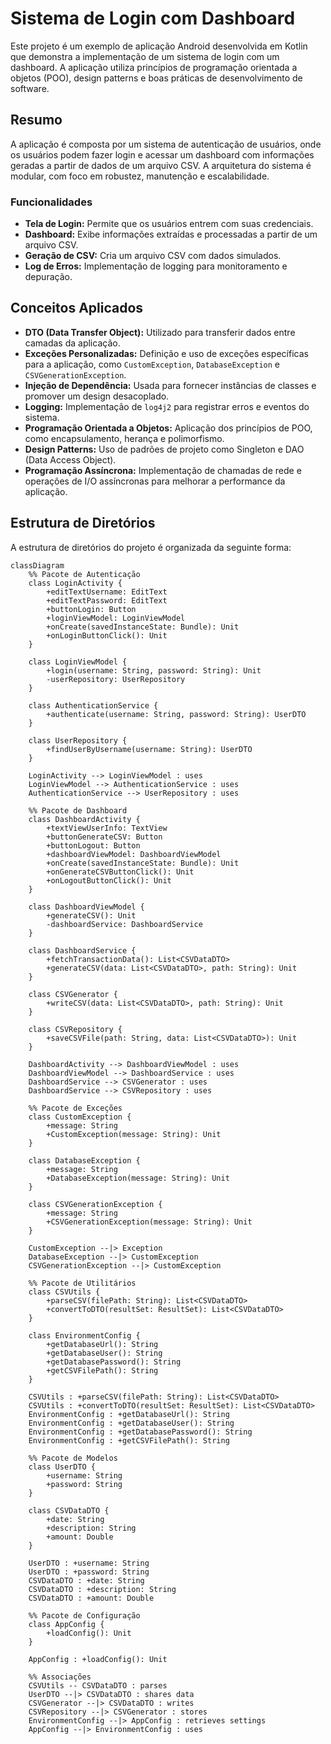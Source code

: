 # Sistema de Login com Dashboard

Este projeto é um exemplo de aplicação Android desenvolvida em Kotlin que demonstra a implementação de um sistema de login com um dashboard. A aplicação utiliza princípios de programação orientada a objetos (POO), design patterns e boas práticas de desenvolvimento de software.

## Resumo

A aplicação é composta por um sistema de autenticação de usuários, onde os usuários podem fazer login e acessar um dashboard com informações geradas a partir de dados de um arquivo CSV. A arquitetura do sistema é modular, com foco em robustez, manutenção e escalabilidade.

### Funcionalidades

- **Tela de Login:** Permite que os usuários entrem com suas credenciais.
- **Dashboard:** Exibe informações extraídas e processadas a partir de um arquivo CSV.
- **Geração de CSV:** Cria um arquivo CSV com dados simulados.
- **Log de Erros:** Implementação de logging para monitoramento e depuração.

## Conceitos Aplicados

- **DTO (Data Transfer Object):** Utilizado para transferir dados entre camadas da aplicação.
- **Exceções Personalizadas:** Definição e uso de exceções específicas para a aplicação, como `CustomException`, `DatabaseException` e `CSVGenerationException`.
- **Injeção de Dependência:** Usada para fornecer instâncias de classes e promover um design desacoplado.
- **Logging:** Implementação de `log4j2` para registrar erros e eventos do sistema.
- **Programação Orientada a Objetos:** Aplicação dos princípios de POO, como encapsulamento, herança e polimorfismo.
- **Design Patterns:** Uso de padrões de projeto como Singleton e DAO (Data Access Object).
- **Programação Assíncrona:** Implementação de chamadas de rede e operações de I/O assíncronas para melhorar a performance da aplicação.

## Estrutura de Diretórios

A estrutura de diretórios do projeto é organizada da seguinte forma:

```mermaid
classDiagram
    %% Pacote de Autenticação
    class LoginActivity {
        +editTextUsername: EditText
        +editTextPassword: EditText
        +buttonLogin: Button
        +loginViewModel: LoginViewModel
        +onCreate(savedInstanceState: Bundle): Unit
        +onLoginButtonClick(): Unit
    }

    class LoginViewModel {
        +login(username: String, password: String): Unit
        -userRepository: UserRepository
    }

    class AuthenticationService {
        +authenticate(username: String, password: String): UserDTO
    }

    class UserRepository {
        +findUserByUsername(username: String): UserDTO
    }

    LoginActivity --> LoginViewModel : uses
    LoginViewModel --> AuthenticationService : uses
    AuthenticationService --> UserRepository : uses

    %% Pacote de Dashboard
    class DashboardActivity {
        +textViewUserInfo: TextView
        +buttonGenerateCSV: Button
        +buttonLogout: Button
        +dashboardViewModel: DashboardViewModel
        +onCreate(savedInstanceState: Bundle): Unit
        +onGenerateCSVButtonClick(): Unit
        +onLogoutButtonClick(): Unit
    }

    class DashboardViewModel {
        +generateCSV(): Unit
        -dashboardService: DashboardService
    }

    class DashboardService {
        +fetchTransactionData(): List<CSVDataDTO>
        +generateCSV(data: List<CSVDataDTO>, path: String): Unit
    }

    class CSVGenerator {
        +writeCSV(data: List<CSVDataDTO>, path: String): Unit
    }

    class CSVRepository {
        +saveCSVFile(path: String, data: List<CSVDataDTO>): Unit
    }

    DashboardActivity --> DashboardViewModel : uses
    DashboardViewModel --> DashboardService : uses
    DashboardService --> CSVGenerator : uses
    DashboardService --> CSVRepository : uses

    %% Pacote de Exceções
    class CustomException {
        +message: String
        +CustomException(message: String): Unit
    }

    class DatabaseException {
        +message: String
        +DatabaseException(message: String): Unit
    }

    class CSVGenerationException {
        +message: String
        +CSVGenerationException(message: String): Unit
    }

    CustomException --|> Exception
    DatabaseException --|> CustomException
    CSVGenerationException --|> CustomException

    %% Pacote de Utilitários
    class CSVUtils {
        +parseCSV(filePath: String): List<CSVDataDTO>
        +convertToDTO(resultSet: ResultSet): List<CSVDataDTO>
    }

    class EnvironmentConfig {
        +getDatabaseUrl(): String
        +getDatabaseUser(): String
        +getDatabasePassword(): String
        +getCSVFilePath(): String
    }

    CSVUtils : +parseCSV(filePath: String): List<CSVDataDTO>
    CSVUtils : +convertToDTO(resultSet: ResultSet): List<CSVDataDTO>
    EnvironmentConfig : +getDatabaseUrl(): String
    EnvironmentConfig : +getDatabaseUser(): String
    EnvironmentConfig : +getDatabasePassword(): String
    EnvironmentConfig : +getCSVFilePath(): String

    %% Pacote de Modelos
    class UserDTO {
        +username: String
        +password: String
    }

    class CSVDataDTO {
        +date: String
        +description: String
        +amount: Double
    }

    UserDTO : +username: String
    UserDTO : +password: String
    CSVDataDTO : +date: String
    CSVDataDTO : +description: String
    CSVDataDTO : +amount: Double

    %% Pacote de Configuração
    class AppConfig {
        +loadConfig(): Unit
    }

    AppConfig : +loadConfig(): Unit

    %% Associações
    CSVUtils -- CSVDataDTO : parses
    UserDTO --|> CSVDataDTO : shares data
    CSVGenerator --|> CSVDataDTO : writes
    CSVRepository --|> CSVGenerator : stores
    EnvironmentConfig --|> AppConfig : retrieves settings
    AppConfig --|> EnvironmentConfig : uses

```

